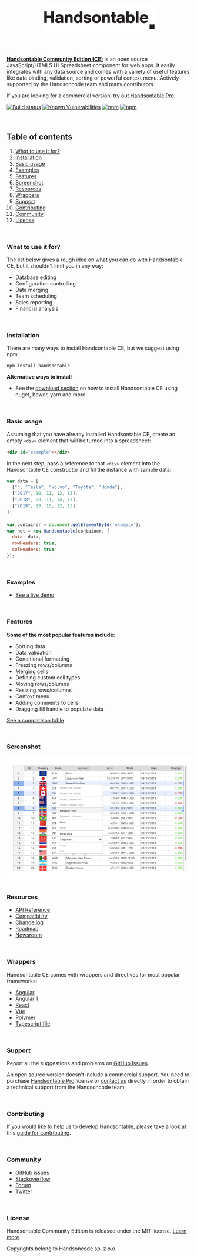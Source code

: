 <br/>
<div align="center">
  <a href="//handsontable.com" target="_blank"><img src="https://raw.githubusercontent.com/handsontable/static-files/master/Images/Logo/Handsontable/Handsontable-logo-300-74-new.png" alt="Handsontable Community Edition logo" /></a>
</div>

<br/><br/>

[**Handsontable Community Edition (CE)**](//handsontable.com) is an open source JavaScript/HTML5 UI Spreadsheet component for web apps. It easily integrates with any data source and comes with a variety of useful features like data binding, validation, sorting or powerful context menu. Actively supported by the Handsoncode team and many contributors.

If you are looking for a commercial version, try out [Handsontable Pro](//github.com/handsontable/handsontable-pro).

[![Build status](https://travis-ci.org/handsontable/handsontable.png?branch=master)](//travis-ci.org/handsontable/handsontable)
[![Known Vulnerabilities](https://snyk.io/test/github/handsontable/handsontable/badge.svg)](//snyk.io/test/github/handsontable/handsontable)
[![npm](https://img.shields.io/npm/dm/handsontable.svg)](//npmjs.com/package/handsontable)
[![npm](https://img.shields.io/github/contributors/handsontable/handsontable.svg)](//github.com/handsontable/handsontable/graphs/contributors)

<br/>

## Table of contents

1. [What to use it for?](#what-to-use-it-for)
1. [Installation](#installation)
2. [Basic usage](#basic-usage)
3. [Examples](#examples)
4. [Features](#features)
5. [Screenshot](#screenshot)
6. [Resources](#resources)
7. [Wrappers](#wrappers)
8. [Support](#support)
9. [Contributing](#contributing)
10. [Community](#community)
11. [License](#license)

<br/>

### What to use it for?
The list below gives a rough idea on what you can do with Handsontable CE, but it shouldn't limit you in any way:

- Database editing
- Configuration controlling
- Data merging
- Team scheduling
- Sales reporting
- Financial analysis

<br/>

### Installation
There are many ways to install Handsontable CE, but we suggest using npm:
```
npm install handsontable
```

**Alternative ways to install**
- See the [download section](//handsontable.com/community-download) on how to install Handsontable CE using nuget, bower, yarn and more.

<br/>

### Basic usage
Assuming that you have already installed Handsontable CE, create an empty `<div>` element that will be turned into a spreadsheet:

```html
<div id="example"></div>
```
In the next step, pass a reference to that `<div>` element into the Handsontable CE constructor and fill the instance with sample data:
```javascript
var data = [
  ["", "Tesla", "Volvo", "Toyota", "Honda"],
  ["2017", 10, 11, 12, 13],
  ["2018", 20, 11, 14, 13],
  ["2019", 30, 15, 12, 13]
];

var container = document.getElementById('example');
var hot = new Handsontable(container, {
  data: data,
  rowHeaders: true,
  colHeaders: true
});
```

<br/>

### Examples
- [See a live demo](//handsontable.com/examples.html)

<br/>

### Features

**Some of the most popular features include:**

- Sorting data
- Data validation
- Conditional formatting
- Freezing rows/columns
- Merging cells
- Defining custom cell types
- Moving rows/columns
- Resizing rows/columns
- Context menu
- Adding comments to cells
- Dragging fill handle to populate data

[See a comparison table](//docs.handsontable.com/tutorial-features.html)

<br/>

### Screenshot
<div align="center">
<a href="//handsontable.com/examples.html">
<img src="https://raw.githubusercontent.com/handsontable/static-files/master/Images/Screenshots/handsontable-ce-showcase.png" align="center" alt="Handsontable Community Edition Screenshot"/>
</a>
</div>

<br/>

### Resources
- [API Reference](//docs.handsontable.com/Core.html)
- [Compatibility](//docs.handsontable.com/tutorial-compatibility.html)
- [Change log](//docs.handsontable.com/tutorial-release-notes.html)
- [Roadmap](//trello.com/b/PztR4hpj)
- [Newsroom](//twitter.com/handsontable)

<br/>

### Wrappers
Handsontable CE comes with wrappers and directives for most popular frameworks:

- [Angular](//github.com/handsontable/angular-handsontable)
- [Angular 1](//github.com/handsontable/ngHandsontable)
- [React](//github.com/handsontable/react-handsontable)
- [Vue](//github.com/handsontable/vue-handsontable-official)
- [Polymer](//github.com/handsontable/hot-table)
- [Typescript file](//github.com/handsontable/handsontable/blob/master/handsontable.d.ts)

<br/>

### Support
Report all the suggestions and problems on [GitHub Issues](//github.com/handsontable/handsontable/issues).

An open source version doesn't include a commercial support. You need to purchase [Handsontable Pro](//github.com/handsontable/handsontable-pro) license or [contact us](//handsontable.com/contact.html) directly in order to obtain a technical support from the Handsoncode team.

<br/>

### Contributing
If you would like to help us to develop Handsontable, please take a look at this [guide for contributing](//github.com/handsontable/handsontable/blob/master/CONTRIBUTING.md).

<br/>

### Community
- [GitHub issues](//github.com/handsontable/handsontable/issues)
- [Stackoverflow](//stackoverflow.com/tags/handsontable)
- [Forum](//forum.handsontable.com)
- [Twitter](//twitter.com/handsontable)

<br/>

### License
Handsontable Community Edition is released under the MIT license. [Learn more](//github.com/handsontable/handsontable/blob/master/LICENSE).

Copyrights belong to Handsoncode sp. z o.o.
